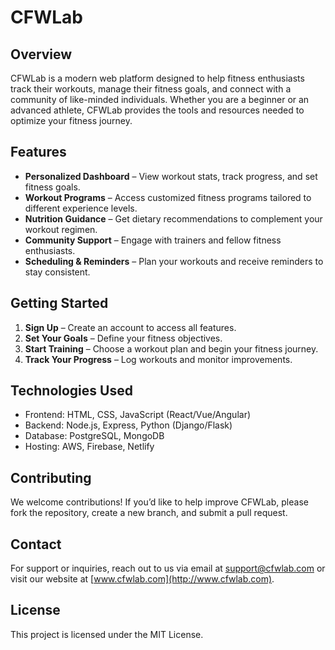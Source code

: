 # CFWLab

## Overview
CFWLab is a modern web platform designed to help fitness enthusiasts track their workouts, manage their fitness goals, and connect with a community of like-minded individuals. Whether you are a beginner or an advanced athlete, CFWLab provides the tools and resources needed to optimize your fitness journey.

## Features
- **Personalized Dashboard** – View workout stats, track progress, and set fitness goals.
- **Workout Programs** – Access customized fitness programs tailored to different experience levels.
- **Nutrition Guidance** – Get dietary recommendations to complement your workout regimen.
- **Community Support** – Engage with trainers and fellow fitness enthusiasts.
- **Scheduling & Reminders** – Plan your workouts and receive reminders to stay consistent.

## Getting Started
1. **Sign Up** – Create an account to access all features.
2. **Set Your Goals** – Define your fitness objectives.
3. **Start Training** – Choose a workout plan and begin your fitness journey.
4. **Track Your Progress** – Log workouts and monitor improvements.

## Technologies Used
- Frontend: HTML, CSS, JavaScript (React/Vue/Angular)
- Backend: Node.js, Express, Python (Django/Flask)
- Database: PostgreSQL, MongoDB
- Hosting: AWS, Firebase, Netlify

## Contributing
We welcome contributions! If you’d like to help improve CFWLab, please fork the repository, create a new branch, and submit a pull request.

## Contact
For support or inquiries, reach out to us via email at support@cfwlab.com or visit our website at [www.cfwlab.com](http://www.cfwlab.com).

## License
This project is licensed under the MIT License.

